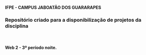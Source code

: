 
<strong>IFPE - CAMPUS JABOATÃO DOS GUARARAPES</strong> <br>
<h3>Repositório criado para a disponibilização de projetos da disciplina</h3> <br>
<h4>Web 2 - 3º período noite.</h4>